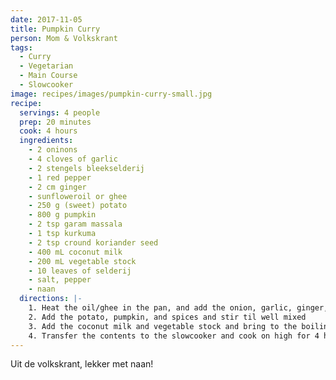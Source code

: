 ```yaml
---
date: 2017-11-05
title: Pumpkin Curry
person: Mom & Volkskrant
tags:
  - Curry
  - Vegetarian
  - Main Course
  - Slowcooker
image: recipes/images/pumpkin-curry-small.jpg
recipe:
  servings: 4 people
  prep: 20 minutes
  cook: 4 hours
  ingredients:
    - 2 oninons
    - 4 cloves of garlic
    - 2 stengels bleekselderij
    - 1 red pepper
    - 2 cm ginger
    - sunfloweroil or ghee
    - 250 g (sweet) potato
    - 800 g pumpkin
    - 2 tsp garam massala
    - 1 tsp kurkuma
    - 2 tsp cround koriander seed
    - 400 mL coconut milk
    - 200 mL vegetable stock
    - 10 leaves of selderij
    - salt, pepper
    - naan
  directions: |-
    1. Heat the oil/ghee in the pan, and add the onion, garlic, ginger, red pepper and bleekselderij, heat for a couple of minutes.
    2. Add the potato, pumpkin, and spices and stir til well mixed
    3. Add the coconut milk and vegetable stock and bring to the boiling
    4. Transfer the contents to the slowcooker and cook on high for 4 hours.
---
```


Uit de volkskrant, lekker met naan!
